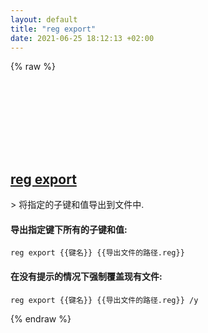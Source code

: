 ```yaml
---
layout: default
title: "reg export"
date: 2021-06-25 18:12:13 +02:00
---
```

{% raw %}
<h2 id="reg-export">
  <a href="/zh/windows/reg-export.html">reg export</a> <a href="#reg-export"><svg class="icon">
    <use href="/assets/images/unicode_sprite.svg#link" />
  </svg></a>
</h2>
> 将指定的子键和值导出到文件中.

#### 导出指定键下所有的子键和值:
```shell
reg export {{键名}} {{导出文件的路径.reg}}
```
#### 在没有提示的情况下强制覆盖现有文件:
```shell
reg export {{键名}} {{导出文件的路径.reg}} /y
```
{% endraw %}
